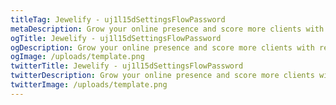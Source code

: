 ```yaml
---
titleTag: Jewelify - uj1l15dSettingsFlowPassword
metaDescription: Grow your online presence and score more clients with responsive and user-friendly websites.
ogTitle: Jewelify - uj1l15dSettingsFlowPassword
ogDescription: Grow your online presence and score more clients with responsive and user-friendly websites.
ogImage: /uploads/template.png
twitterTitle: Jewelify - uj1l15dSettingsFlowPassword
twitterDescription: Grow your online presence and score more clients with responsive and user-friendly websites.
twitterImage: /uploads/template.png
---
```

